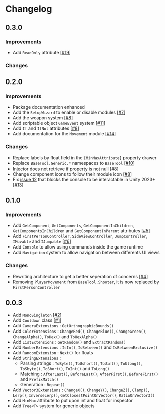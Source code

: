 # Changelog 

## 0.3.0

### Improvements

- Add `ReadOnly` attribute [[#19](https://github.com/DarkRewar/BaseTool/issues/19)]

### Changes

## 0.2.0

### Improvements

- Package documentation enhanced
- Add the `SetupWizard` to enable or disable modules [[#7](https://github.com/DarkRewar/BaseTool/pull/7)]
- Add the weapon system [[#8](https://github.com/DarkRewar/BaseTool/pull/8)]
- Add scriptable object `GameEvent` system [[#11](https://github.com/DarkRewar/BaseTool/pull/11)]
- Add `If` and `IfNot` attributes [[#8](https://github.com/DarkRewar/BaseTool/pull/8)]
- Add documentation for the `Movement` module [[#14](https://github.com/DarkRewar/BaseTool/pull/14)]

### Changes

- Replace labels by float field in the `[MinMaxAttribute]` property drawer
- Replace `BaseTool.Generic.*` namespaces to `BaseTool` [[#10](https://github.com/DarkRewar/BaseTool/pull/10)]
- Injector does not retrieve if property is not null [[#8](https://github.com/DarkRewar/BaseTool/pull/8)]
- Change component icons to follow their module icon [[#8](https://github.com/DarkRewar/BaseTool/pull/8)]
- Fix [issue 12](https://github.com/DarkRewar/BaseTool/issues/12) that blocks the console to be interactable in Unity 2023+ [[#13](https://github.com/DarkRewar/BaseTool/pull/13)]

## 0.1.0

### Improvements

- Add `GetComponent`, `GetComponents`, `GetComponentInChildren`, `GetComponentsInChildren` and `GetComponentInParent` attributes [[#5](https://github.com/DarkRewar/BaseTool/pull/5)]
- Add `FirstPersonController`, `SideViewController`, `JumpController`, `IMovable` and `IJumpable` [[#6](https://github.com/DarkRewar/BaseTool/pull/6)]
- Add `Console` to allow using commands inside the game runtime
- Add `Navigation` system to allow navigation between differents UI views

### Changes

- Rewriting architecture to get a better seperation of concerns [[#4](https://github.com/DarkRewar/BaseTool/pull/4)]
- Removing `PlayerMovement` from `BaseTool.Shooter`, it is now replaced by `FirstPersonController`

## 0.0.3

- Add `MonoSingleton` [[#2](https://github.com/DarkRewar/BaseTool/pull/2)]
- Add `Cooldown` class [[#1](https://github.com/DarkRewar/BaseTool/pull/1)]
- Add `CameraExtensions` : `GetOrthographicBounds()`
- Add `ColorExtensions` : `ChangeRed()`, `ChangeBlue()`, `ChangeGreen()`, `ChangeAlpha()`, `ToHex()` and `ToHexAlpha()`
- Add `ListExtensions` : `GetRandom()` and `ExtractRandom()`
- Add `NumberExtensions` : `IsIn()`, `IsBetween()` and `IsBetweenExclusive()`
- Add `RandomExtension` : `Next()` for floats
- Add `StringExtensions` :
    - Parsing strings : `ToByte()`, `ToUshort()`, `ToUint()`, `ToUlong()`, `ToSbyte()`, `ToShort()`, `ToInt()` and `ToLong()`
    - Matching : `AfterLast()`, `BeforeLast()`, `AfterFirst()`, `BeforeFirst()` and `PrefixMatch()`
    - Generation : `Repeat()`
- Add `Vector3Extensions` : `ChangeX()`, `ChangeY()`, `ChangeZ()`, `Clamp()`, `Lerp()`, `InverseLerp()`, `GetClosestPointOnVector()`, `RatioOnVector3()`
- Add `MinMax` attribute to put upon int and float for inspector
- Add `Tree<T>` system for generic objects